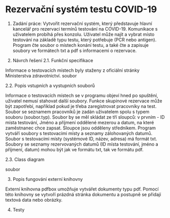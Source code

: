 # Rezervační systém testu COVID-19

1. Zadání práce:
 Vytvořit rezervační systém, který představuje hlavní kancelář pro rezervaci termínů testování na COVID-19. Komunikace s uživatelem probíhá přes konzolu. Uživatel může najít a vybrat místo testování na základě typu testu, který potřebuje (PCR nebo antigen). Program čte soubor o místech konání testu, a také čte a zapisuje soubory ve formátech txt a pdf s informacemi o rezervace.
 
2. Návrch řešení
2.1. Funkční specifikace

Informace o testovacích místech byly staženy z oficiální stránky Ministerstva zdravotnictví.
soubor

2.2. Popis vstupních a vystupních souborů

Informace o testovacích místech se v programu objeví hned po spuštění, uživatel nemusí stahovat další soubory. Funkce skupinové rezervace může být zapotřebí, například pokud je třeba zaregistrovat pracovníky na test. Soubor se seznamem pracovníků je zadán uživatelem spolu s typem souboru (soubor.typ). Soubor by se měl skládat ze tří sloupců: v prvním - ID místa testování, Jméno a příjmení oddělené mezerou a datum, na které zaměstnanec chce zapsat. Sloupce jsou odděleny středníkem.
Program vytváří soubory s testovacími místy a seznamy zálohovaných datumů. Soubor s testovacími místy (systémové ID, název, adresa) má formát txt. Soubory se seznamy rezervovaných datumů (ID místa testování, jméno a příjmení, datum) mohou být jak ve formátu txt, tak ve formátu pdf.

2.3. Class diagram

soubor

3. Popis fungování externí knihovny

Externí knihovna pdfbox umožňuje vytvářet dokumenty typu pdf. Pomocí této knihovny se vytvoří prázdná stránka dokumentu a postupně se přidají textová data nebo obrázky.

4. Testy
